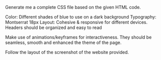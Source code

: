Generate me a complete CSS file based on the given HTML code.

Color: Different shades of blue to use on a dark background
Typography: Montserrat 18px
Layout: Cohesive & responsive for different devices. Headers should be organized and easy to read

Make use of animations/keyframes for interactiveness. They should be seamless, smooth and enhanced the theme of the page.

Follow the layout of the screenshot of the website provided.